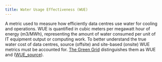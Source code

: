 ```yaml
---
title: Water Usage Effectiveness (WUE)
---
```


A metric used to measure how efficiently data centres use water for cooling and operations. WUE is quantified in cubic meters per megawatt hour of energy (m3/MWh), representing the amount of water consumed per unit of IT equipment output or computing work.
To better understand the true water cost of data centres, source (offsite) and site-based (onsite) WUE metrics must be accounted for.
[The Green Grid](https://airatwork.com/wp-content/uploads/The-Green-Grid-White-Paper-35-WUE-Usage-Guidelines.pdf) distinguishes them as WUE and ([WUE_source](/resources/glossary#water-usage-effectiveness-source-wue-source)).
